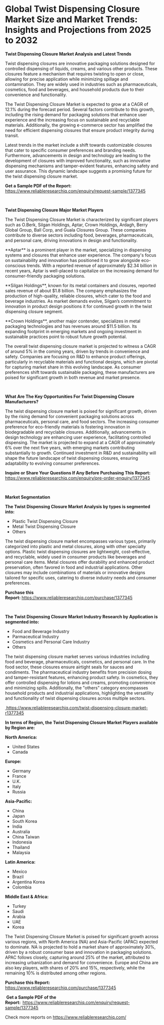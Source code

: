 <p><h1>Global Twist Dispensing Closure Market Size and Market Trends: Insights and Projections from 2025 to 2032</h1></p><p><strong>Twist Dispensing Closure Market Analysis and Latest Trends</strong></p>
<p><p>Twist dispensing closures are innovative packaging solutions designed for controlled dispensing of liquids, creams, and various other products. These closures feature a mechanism that requires twisting to open or close, allowing for precise application while minimizing spillage and contamination. They are widely used in industries such as pharmaceuticals, cosmetics, food and beverages, and household products due to their convenience and functionality.</p><p>The Twist Dispensing Closure Market is expected to grow at a CAGR of 12.1% during the forecast period. Several factors contribute to this growth, including the rising demand for packaging solutions that enhance user experience and the increasing focus on sustainable and recyclable materials. Additionally, the growing e-commerce sector has amplified the need for efficient dispensing closures that ensure product integrity during transit.</p><p>Latest trends in the market include a shift towards customizable closures that cater to specific consumer preferences and branding needs. Furthermore, advancements in design and technology are leading to the development of closures with improved functionality, such as innovative dispensing mechanisms and tamper-evident features, enhancing safety and user assurance. This dynamic landscape suggests a promising future for the twist dispensing closure market.</p></p>
<p><strong>Get a Sample PDF of the Report:&nbsp;</strong> <a href="https://www.reliableresearchiq.com/enquiry/request-sample/1377345?utm_campaign=1720&utm_medium=2&utm_source=Github&utm_content=ia&utm_term=13012025&utm_id=twist-dispensing-closure">https://www.reliableresearchiq.com/enquiry/request-sample/1377345</a></p>
<p>&nbsp;</p>
<p><strong>Twist Dispensing Closure Major Market Players</strong></p>
<p><p>The Twist Dispensing Closure Market is characterized by significant players such as O.Berk, Silgan Holdings, Aptar, Crown Holdings, Ardagh, Berry Global Group, Ball Corp, and Guala Closures Group. These companies contribute to diverse sectors including food, beverages, pharmaceuticals, and personal care, driving innovations in design and functionality.</p><p>**Aptar** is a prominent player in the market, specializing in dispensing systems and closures that enhance user experience. The company's focus on sustainability and innovation has positioned it to grow alongside eco-conscious trends. With a reported revenue of approximately $2.34 billion in recent years, Aptar is well-placed to capitalize on the increasing demand for consumer-friendly packaging solutions.</p><p>**Silgan Holdings**, known for its metal containers and closures, reported sales revenue of about $1.8 billion. The company emphasizes the production of high-quality, reliable closures, which cater to the food and beverage industries. As market demands evolve, Silgan’s commitment to innovation in product design positions it for continued growth in the twist dispensing closure segment.</p><p>**Crown Holdings**, another major contender, specializes in metal packaging technologies and has revenues around $11.5 billion. Its expanding footprint in emerging markets and ongoing investment in sustainable practices point to robust future growth potential.</p><p>The overall twist dispensing closure market is projected to witness a CAGR of around 5% in the coming years, driven by trends in convenience and safety. Companies are focusing on R&D to enhance product offerings, particularly in recyclable materials and functional designs, which are pivotal for capturing market share in this evolving landscape. As consumer preferences shift towards sustainable packaging, these manufacturers are poised for significant growth in both revenue and market presence.</p></p>
<p>&nbsp;</p>
<p><strong>What Are The Key Opportunities For Twist Dispensing Closure Manufacturers?</strong></p>
<p><p>The twist dispensing closure market is poised for significant growth, driven by the rising demand for convenient packaging solutions across pharmaceuticals, personal care, and food sectors. The increasing consumer preference for eco-friendly materials is fostering innovation in biodegradable and recyclable closures. Additionally, advancements in design technology are enhancing user experience, facilitating controlled dispensing. The market is projected to expand at a CAGR of approximately 6% over the next five years, with emerging markets contributing substantially to growth. Continued investment in R&D and sustainability will shape the future landscape of twist dispensing closures, ensuring adaptability to evolving consumer preferences.</p></p>
<p><strong>Inquire or Share Your Questions If Any Before Purchasing This Report:</strong> <a href="https://www.reliableresearchiq.com/enquiry/pre-order-enquiry/1377345?utm_campaign=1720&utm_medium=2&utm_source=Github&utm_content=ia&utm_term=13012025&utm_id=twist-dispensing-closure">https://www.reliableresearchiq.com/enquiry/pre-order-enquiry/1377345</a></p>
<p>&nbsp;</p>
<p><strong>Market Segmentation</strong></p>
<p><strong>The Twist Dispensing Closure Market Analysis by types is segmented into:</strong></p>
<p><ul><li>Plastic Twist Dispensing Closure</li><li>Metal Twist Dispensing Closure</li><li>Others</li></ul></p>
<p><p>The twist dispensing closure market encompasses various types, primarily categorized into plastic and metal closures, along with other specialty options. Plastic twist dispensing closures are lightweight, cost-effective, and recyclable, widely used in consumer products like beverages and personal care items. Metal closures offer durability and enhanced product preservation, often favored in food and industrial applications. Other closures may include combinations of materials or innovative designs tailored for specific uses, catering to diverse industry needs and consumer preferences.</p></p>
<p><strong>Purchase this Report:&nbsp;</strong><a href="https://www.reliableresearchiq.com/purchase/1377345?utm_campaign=1720&utm_medium=2&utm_source=Github&utm_content=ia&utm_term=13012025&utm_id=twist-dispensing-closure">https://www.reliableresearchiq.com/purchase/1377345</a></p>
<p>&nbsp;</p>
<p><strong>The Twist Dispensing Closure Market Industry Research by Application is segmented into:</strong></p>
<p><ul><li>Food and Beverage Industry</li><li>Parmaceutical Industry</li><li>Cosmetics and Personal Care Industry</li><li>Others</li></ul></p>
<p><p>The twist dispensing closure market serves various industries including food and beverage, pharmaceuticals, cosmetics, and personal care. In the food sector, these closures ensure airtight seals for sauces and condiments. The pharmaceutical industry benefits from precision dosing and tamper-resistant features, enhancing product safety. In cosmetics, they offer controlled dispensing for lotions and creams, promoting convenience and minimizing spills. Additionally, the "others" category encompasses household products and industrial applications, highlighting the versatility and functionality of twist dispensing closures across multiple sectors.</p></p>
<p><a href="https://www.reliableresearchiq.com/twist-dispensing-closure-market-r1377345?utm_campaign=1720&utm_medium=2&utm_source=Github&utm_content=ia&utm_term=13012025&utm_id=twist-dispensing-closure">&nbsp;https://www.reliableresearchiq.com/twist-dispensing-closure-market-r1377345</a></p>
<p><strong>In terms of Region, the Twist Dispensing Closure Market Players available by Region are:</strong></p>
<p>
    <p> <strong> North America: </strong>
        <ul>
            <li>United States</li>
            <li>Canada</li>
        </ul>
        </p> 
    <p> <strong> Europe: </strong>
        <ul>
            <li>Germany</li>
            <li>France</li>
            <li>U.K.</li>
            <li>Italy</li>
            <li>Russia</li>
        </ul>
        </p> 
    <p> <strong> Asia-Pacific: </strong>
        <ul>
            <li>China</li>
            <li>Japan</li>
            <li>South Korea</li>
            <li>India</li>
            <li>Australia</li>
            <li>China Taiwan</li>
            <li>Indonesia</li>
            <li>Thailand</li>
            <li>Malaysia</li>
        </ul>
        </p> 
    <p> <strong> Latin America: </strong>
        <ul>
            <li>Mexico</li>
            <li>Brazil</li>
            <li>Argentina Korea</li>
            <li>Colombia</li>
        </ul>
        </p> 
    <p> <strong> Middle East & Africa: </strong>
        <ul>
            <li>Turkey</li>
            <li>Saudi</li>
            <li>Arabia</li>
            <li>UAE</li>
            <li>Korea</li>
        </ul>
    </p>
    </p>
<p><p>The Twist Dispensing Closure Market is poised for significant growth across various regions, with North America (NA) and Asia-Pacific (APAC) expected to dominate. NA is projected to hold a market share of approximately 30%, driven by a robust consumer base and innovation in packaging solutions. APAC follows closely, capturing around 25% of the market, attributed to increasing urbanization and demand for convenience. Europe and China are also key players, with shares of 20% and 15%, respectively, while the remaining 10% is distributed among other regions.</p></p>
<p><strong>Purchase this Report: </strong><a href="https://www.reliableresearchiq.com/purchase/1377345?utm_campaign=1720&utm_medium=2&utm_source=Github&utm_content=ia&utm_term=13012025&utm_id=twist-dispensing-closure">https://www.reliableresearchiq.com/purchase/1377345</a></p>
<p>&nbsp;<strong>Get a Sample PDF of the Report:&nbsp;&nbsp;</strong><a href="https://www.reliableresearchiq.com/enquiry/request-sample/1377345?utm_campaign=1720&utm_medium=2&utm_source=Github&utm_content=ia&utm_term=13012025&utm_id=twist-dispensing-closure">https://www.reliableresearchiq.com/enquiry/request-sample/1377345</a></p>
<p><strong></strong></p>
<p>Check more reports on <a href="https://www.reliableresearchiq.com/?utm_campaign=1720&utm_medium=2&utm_source=Github&utm_content=ia&utm_term=13012025&utm_id=twist-dispensing-closure">https://www.reliableresearchiq.com/</a></p>